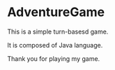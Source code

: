 # AdventureGame

 This is a simple turn-basesd game. 
 
 
 It is composed of Java language.
 
 
 Thank you for playing my game.
